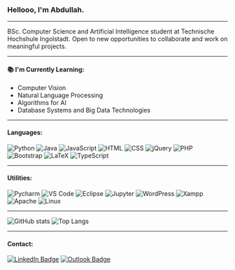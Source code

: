 ### Hellooo, I'm Abdullah.

---

BSc. Computer Science and Artificial Intelligence student at Technische Hochshule Ingolstadt. Open to new opportunities to collaborate and work on meaningful projects.

---

#### :books: I'm Currently Learning:
- Computer Vision
- Natural Language Processing
- Algorithms for AI 
- Database Systems and Big Data Technologies

---

#### Languages:
![Python](https://img.shields.io/badge/-Python-yellow?style=flat&logo=python&logoColor=white)
![Java](https://img.shields.io/badge/-Java-orange?style=flat&logo=java&logoColor=white)
![JavaScript](https://img.shields.io/badge/JavaScript-323330?style=flat&logo=javascript&logoColor=white)
![HTML](https://img.shields.io/badge/HTML5-E34F26?style=flat&logo=html5&logoColor=white)
![CSS](https://img.shields.io/badge/CSS3-1572B6?style=flat&logo=css3&logoColor=white)
![jQuery](https://img.shields.io/badge/jQuery-0769AD?style=flat&logo=jquery&logoColor=white)
![PHP](https://img.shields.io/badge/PHP-777BB4?style=flat&logo=php&logoColor=white)
![Bootstrap](https://img.shields.io/badge/Bootstrap-563D7C?style=flat&logo=bootstrap&logoColor=white)
![LaTeX](https://img.shields.io/badge/LaTeX-47A141?style=flat&logo=LaTeX&logoColor=white)
![TypeScript](https://img.shields.io/badge/TypeScript-3178C6?logo=TypeScript&logoColor=white)

---

#### Utilities:
![Pycharm](https://img.shields.io/badge/PyCharm-000000.svg?&style=flat&logo=PyCharm&logoColor=white)
![VS Code](https://img.shields.io/badge/VSCode-0078D4?style=flat&logo=visual%20studio%20code&logoColor=white)
![Eclipse](https://img.shields.io/badge/Eclipse-2C2255?style=flat&logo=eclipse&logoColor=white)
![Jupyter](https://img.shields.io/badge/Jupyter-F37626.svg?&style=flat&logo=Jupyter&logoColor=white)
![WordPress](https://img.shields.io/badge/Wordpress-21759B?style=flat&logo=wordpress&logoColor=white)
![Xampp](https://img.shields.io/badge/Xampp-F37623?style=flat&logo=xampp&logoColor=white)
![Apache](https://img.shields.io/badge/Apache-D22128?style=flat&logo=Apache&logoColor=white)
![Linux](https://img.shields.io/badge/Linux-FCC624?style=flat&logo=linux&logoColor=black)

---

![GitHub stats](https://github-readme-stats.vercel.app/api?username=abdzees&show_icons=true&theme=holi&cache_seconds=1800)
![Top Langs](https://github-readme-stats.vercel.app/api/top-langs/?username=abdzees&layout=compact&theme=holi&cache_seconds=1800)

---

#### Contact:
[<img src="https://img.shields.io/badge/LinkedIn-0077B5?style=flat&logo=linkedin&logoColor=white" alt="LinkedIn Badge">](https://www.linkedin.com/in/abdullah-zeeshan-6386ba186/) [<img src="https://img.shields.io/badge/Outlook-0078D4?style=flat&logo=microsoft-outlook&logoColor=white" alt="Outlook Badge">](mailto:abdullahzeeshan1193@hotmail.com)
